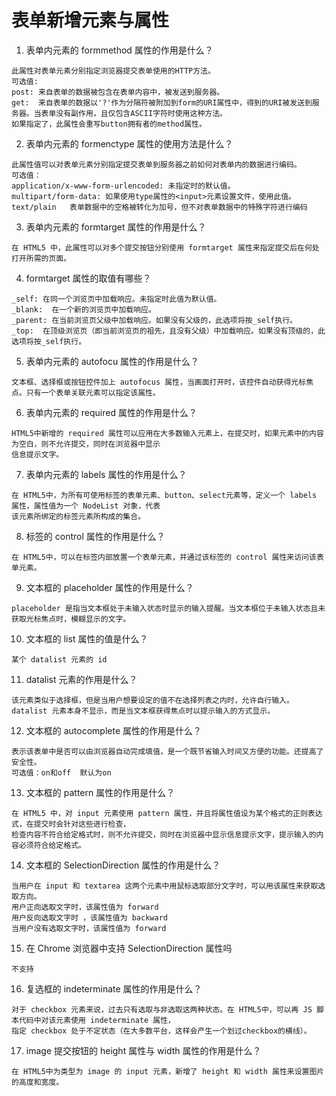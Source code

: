 # 表单新增元素与属性
1. 表单内元素的 formmethod 属性的作用是什么？
```
此属性对表单元素分别指定浏览器提交表单使用的HTTP方法。
可选值:
post: 来自表单的数据被包含在表单内容中，被发送到服务器。
get:  来自表单的数据以'?'作为分隔符被附加到form的URI属性中，得到的URI被发送到服务器。当表单没有副作用，且仅包含ASCII字符时使用这种方法。
如果指定了，此属性会重写button拥有者的method属性。
```
2. 表单内元素的 formenctype 属性的使用方法是什么？
```
此属性值可以对表单元素分别指定提交表单到服务器之前如何对表单内的数据进行编码。
可选值：
application/x-www-form-urlencoded: 未指定时的默认值。
multipart/form-data: 如果使用type属性的<input>元素设置文件，使用此值。
text/plain   表单数据中的空格被转化为加号，但不对表单数据中的特殊字符进行编码
```
3. 表单内元素的 formtarget 属性的作用是什么？
```
在 HTML5 中，此属性可以对多个提交按钮分别使用 formtarget 属性来指定提交后在何处打开所需的页面。
```
4. formtarget 属性的取值有哪些？
```
_self: 在同一个浏览页中加载响应。未指定时此值为默认值。
_blank:  在一个新的浏览页中加载响应。
_parent: 在当前浏览页父级中加载响应。如果没有父级的，此选项将按_self执行。
_top:  在顶级浏览页（即当前浏览页的祖先，且没有父级）中加载响应。如果没有顶级的，此选项将按_self执行。
```
5. 表单内元素的 autofocu 属性的作用是什么？
```
文本框、选择框或按钮控件加上 autofocus 属性，当画面打开时，该控件自动获得光标焦点。只有一个表单关联元素可以指定该属性。
```
6. 表单内元素的 required 属性的作用是什么？
```
HTML5中新增的 required 属性可以应用在大多数输入元素上，在提交时，如果元素中的内容为空白，则不允许提交，同时在浏览器中显示
信息提示文字。
```
7. 表单内元素的 labels 属性的作用是什么？
```
在 HTML5中，为所有可使用标签的表单元素、button、select元素等，定义一个 labels 属性，属性值为一个 NodeList 对象，代表
该元素所绑定的标签元素所构成的集合。
```
8. 标签的 control 属性的作用是什么？
```
在 HTML5中，可以在标签内部放置一个表单元素，并通过该标签的 control 属性来访问该表单元素。
```
9. 文本框的 placeholder 属性的作用是什么？
```
placeholder 是指当文本框处于未输入状态时显示的输入提醒。当文本框位于未输入状态且未获取光标焦点时，模糊显示的文字。
```
10. 文本框的 list 属性的值是什么？
```
某个 datalist 元素的 id
```
11. datalist 元素的作用是什么？
```
该元素类似于选择框，但是当用户想要设定的值不在选择列表之内时，允许自行输入。
datalist 元素本身不显示，而是当文本框获得焦点时以提示输入的方式显示。
```
12. 文本框的 autocomplete 属性的作用是什么？
```
表示该表单中是否可以由浏览器自动完成填值，是一个既节省输入时间又方便的功能。还提高了安全性。
可选值：on和off  默认为on
```
13. 文本框的 pattern 属性的作用是什么？
```
在 HTML5 中，对 input 元素使用 pattern 属性，并且将属性值设为某个格式的正则表达式，在提交时会针对这些进行检查，
检查内容不符合给定格式时，则不允许提交，同时在浏览器中显示信息提示文字，提示输入的内容必须符合给定格式。
```
14. 文本框的 SelectionDirection 属性的作用是什么？
```
当用户在 input 和 textarea 这两个元素中用鼠标选取部分文字时，可以用该属性来获取选取方向。
用户正向选取文字时，该属性值为 forward 
用户反向选取文字时 ，该属性值为 backward 
当用户没有选取文字时，该属性值为 forward
```
15. 在 Chrome 浏览器中支持 SelectionDirection 属性吗
```
不支持
```
16. 复选框的 indeterminate 属性的作用是什么？
```
对于 checkbox 元素来说，过去只有选取与非选取这两种状态。在 HTML5中，可以再 JS 脚本代码中对该元素使用 indeterminate 属性，
指定 checkbox 处于不定状态（在大多数平台，这样会产生一个划过checkbox的横线）。
```
17. image 提交按钮的 height 属性与 width 属性的作用是什么？
```
在 HTML5中为类型为 image 的 input 元素，新增了 height 和 width 属性来设置图片的高度和宽度。
```